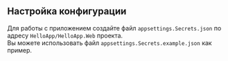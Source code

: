## Настройка конфигурации

Для работы с приложением создайте файл `appsettings.Secrets.json` по адресу `HelloApp/HelloApp.Web` проекта.  
Вы можете использовать файл `appsettings.Secrets.example.json` как пример.
